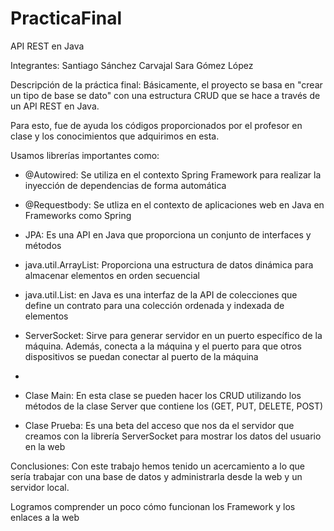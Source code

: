 # PracticaFinal
API REST en Java

Integrantes:
Santiago Sánchez Carvajal
Sara Gómez López

Descripción de la práctica final:
Básicamente, el proyecto se basa en "crear un tipo de base se dato" con una estructura CRUD que se hace a través de un API REST en Java.

Para esto, fue de ayuda los códigos proporcionados por el profesor en clase y los conocimientos que adquirimos en esta.

Usamos librerías importantes como:

- @Autowired: Se utiliza en el contexto Spring Framework para realizar la inyección de dependencias de forma automática
- @Requestbody: Se utliza en el contexto de aplicaciones web en Java en Frameworks como Spring
- JPA: Es una API en Java que proporciona un conjunto de interfaces y métodos
- java.util.ArrayList: Proporciona una estructura de datos dinámica para almacenar elementos en orden secuencial
- java.util.List: en Java es una interfaz de la API de colecciones que define un contrato para una colección ordenada y indexada de elementos
- ServerSocket: Sirve para generar servidor en un puerto específico de la máquina. Además, conecta a la máquina y el puerto para que otros dispositivos se puedan conectar al puerto de la máquina
- 

- Clase Main: En esta clase se pueden hacer los CRUD utilizando los métodos de la clase Server que contiene los (GET, PUT, DELETE, POST)

- Clase Prueba: Es una beta del acceso que nos da el servidor que creamos con la librería ServerSocket para mostrar los datos del usuario
en la web

Conclusiones: Con este trabajo hemos tenido un acercamiento a lo que sería trabajar con una base de datos y administrarla desde la web y un servidor local.

Logramos comprender un poco cómo funcionan los Framework y los enlaces a la web
